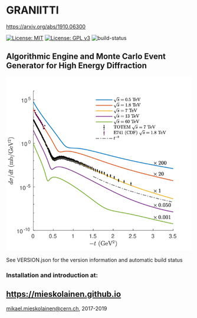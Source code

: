 # GRANIITTI
https://arxiv.org/abs/1910.06300

[![License: MIT](https://img.shields.io/badge/License-MIT-yellow.svg)](https://opensource.org/licenses/MIT)
[![License: GPL v3](https://img.shields.io/badge/License-GPLv3-blue.svg)](https://www.gnu.org/licenses/gpl-3.0)
![build-status](https://raw.githubusercontent.com/mieskolainen/GRANIITTI/master/install/img/build-status.svg?sanitize=true)

## Algorithmic Engine and Monte Carlo Event Generator for High Energy Diffraction

<img width="600px" src="docs/img/dsigmadt.png">

See VERSION.json for the version information and automatic build status


### Installation and introduction at:
## https://mieskolainen.github.io


mikael.mieskolainen@cern.ch, 2017-2019

